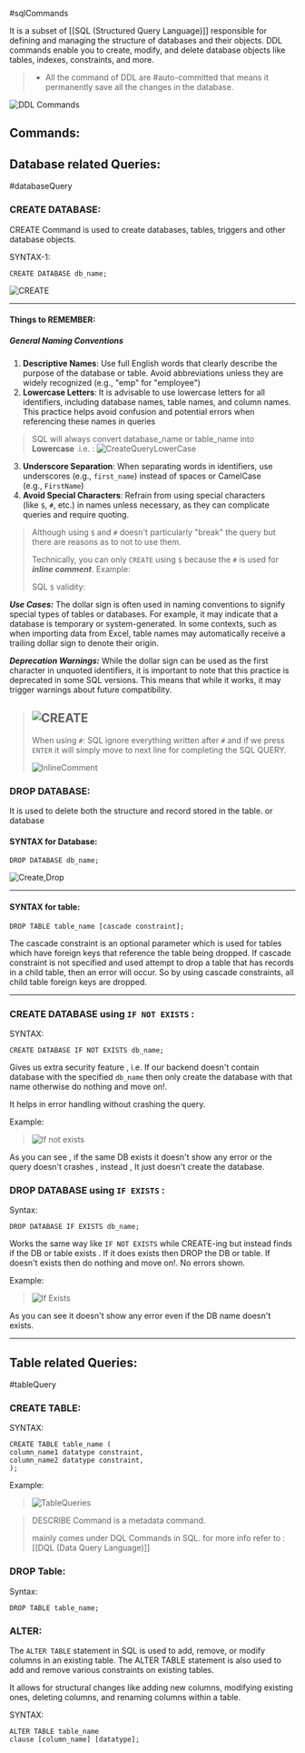 #sqlCommands

It is a subset of [[SQL (Structured Query Language)]]
responsible for defining and managing the structure of databases and their objects.
DDL commands enable you to create, modify, and delete database objects like tables,
indexes, constraints, and more.

> - All the command of DDL are #auto-committed that means it permanently save all the changes in the database.

![DDL Commands](SS/DDLCommands.png)
## Commands:

## Database related Queries:

#databaseQuery
### CREATE DATABASE:

CREATE Command is used to create databases, tables, triggers and other database objects.

SYNTAX-1:

```
CREATE DATABASE db_name;
```

![CREATE](SS/Create.png)

---
#### Things to REMEMBER:

##### General Naming Conventions

1. **Descriptive Names**: Use full English words that clearly describe the purpose of the database or table. Avoid abbreviations unless they are widely recognized (e.g., "emp" for "employee")
2. **Lowercase Letters**: It is advisable to use lowercase letters for all identifiers, including database names, table names, and column names. This practice helps avoid confusion and potential errors when referencing these names in queries

> SQL will always convert database_name or table_name into **Lowercase** .i.e.  :
> ![CreateQueryLowerCase](SS/CreateQueryLowerCase.png)

3. **Underscore Separation**: When separating words in identifiers, use underscores (e.g., `first_name`) instead of spaces or CamelCase (e.g., `FirstName`)
4. **Avoid Special Characters**: Refrain from using special characters (like `$`, `#`, etc.) in names unless necessary, as they can complicate queries and require quoting.

> Although using `$` and `#` doesn't particularly "break" the query but there are reasons as to not to use them.
> 
> Technically, you can only `CREATE` using `$` because the `#` is used for ***inline comment***.
> Example:
> 
>SQL `$` validity: 
>    
   ***Use Cases:*** The dollar sign is often used in naming conventions to signify special types of tables or databases. For example, it may indicate that a database is temporary or system-generated. In some contexts, such as when importing data from Excel, table names may automatically receive a trailing dollar sign to denote their origin.
>    
   ***Deprecation Warnings:*** While the dollar sign can be used as the first character in unquoted identifiers, it is important to note that this practice is deprecated in some SQL versions. This means that while it works, it may trigger warnings about future compatibility.
>    
>  ![CREATE](SS/CREATEwith$.png)
>  ---
>  
> When using `#`: 
> SQL ignore everything written after `#` and if we press `ENTER` it will simply move to next line for completing the SQL QUERY. 
>
> ![InlineComment](SS/inlineComment.png)


### DROP DATABASE: 

It is used to delete both the structure and record stored in the table. or database
#### SYNTAX for Database:

```
DROP DATABASE db_name; 
```

![Create,Drop](SS/Create,Drop.png)


---
####  SYNTAX for table:

```
DROP TABLE table_name [cascade constraint];
```

The cascade constraint is an optional parameter which is used for tables which have foreign keys that reference the table being dropped. If cascade constraint is not specified and used attempt to drop a table that has records in a child table, then an error will occur. So by using cascade constraints, all child table foreign keys are dropped.


---

### CREATE DATABASE using `IF NOT EXISTS` :

SYNTAX:
```
CREATE DATABASE IF NOT EXISTS db_name;
```

Gives us extra security feature , i.e. If our backend doesn't contain database with the specified `db_name` then only create the database with that name otherwise do nothing and move on!. 

It helps in error handling without crashing the query.

Example:

> ![If not exists](SS/IFNOTEXISTS.png)

As you can see , if the same DB exists it doesn't show any error or the query doesn't crashes , instead , It just doesn't create the database.

### DROP DATABASE using `IF EXISTS` : 

Syntax:
```
DROP DATABASE IF EXISTS db_name;
```

Works the same way like `IF NOT EXISTS` while CREATE-ing but instead finds if the DB or table exists . If it does exists then DROP the DB or table. 
If doesn't exists then do nothing and move on!.
No errors shown.

Example:
> ![If Exists](SS/IFEXISTS.png)

As you can see it doesn't show any error even if the DB name doesn't exists.


---

## Table related Queries:

#tableQuery
### CREATE TABLE:

SYNTAX:
```
CREATE TABLE table_name (
column_name1 datatype constraint,
column_name2 datatype constraint,
);
```

Example:
> ![TableQueries](SS/TableQueries.png)

> DESCRIBE Command is a metadata command.
> 
> mainly comes under DQL Commands in SQL.
> for more info refer to :  [[DQL (Data Query Language)]]

### DROP Table:
Syntax:
```
DROP TABLE table_name;
```

### ALTER:

The `ALTER TABLE` statement in SQL is used to add, remove, or modify columns in an existing table. The ALTER TABLE statement is also used to add and remove various constraints on existing tables.

It allows for structural changes like adding new columns, modifying existing ones, deleting columns, and renaming columns within a table.

SYNTAX:
```
ALTER TABLE table_name
clause [column_name] [datatype];
```
